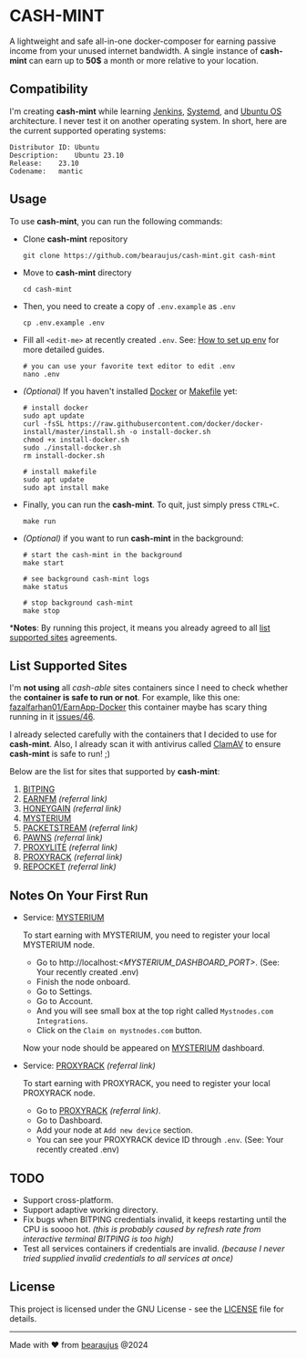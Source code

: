 # CASH-MINT

A lightweight and safe all-in-one docker-composer for earning passive income from your unused internet
bandwidth. A single instance of **cash-mint** can earn up to **50$** a month or more relative to your location.

## Compatibility

I'm creating **cash-mint** while learning [Jenkins](https://www.jenkins.io), [Systemd](https://systemd.io/),
and [Ubuntu OS](https://ubuntu.com/)
architecture. I never test it on another operating system. In short, here are the current supported operating systems:

```shell
Distributor ID:	Ubuntu
Description:	Ubuntu 23.10
Release:	23.10
Codename:	mantic
```

## Usage

To use **cash-mint**, you can run the following commands:

- Clone **cash-mint** repository
  ```shell
  git clone https://github.com/bearaujus/cash-mint.git cash-mint
  ```

- Move to **cash-mint** directory
  ```shell
  cd cash-mint
  ```

- Then, you need to create a copy of `.env.example` as `.env`
  ```shell
  cp .env.example .env
  ```

- Fill all `<edit-me>` at recently created `.env`.
  See: [How to set up env](https://github.com/bearaujus/cash-mint/how-to/setup-env.md)
  for more detailed guides.
  ```shell
  # you can use your favorite text editor to edit .env
  nano .env
  ```

- _(Optional)_ If you haven't installed [Docker](https://www.docker.com/)
  or [Makefile](https://www.gnu.org/software/make/manual/make.html) yet:
  ```shell
  # install docker
  sudo apt update
  curl -fsSL https://raw.githubusercontent.com/docker/docker-install/master/install.sh -o install-docker.sh
  chmod +x install-docker.sh
  sudo ./install-docker.sh
  rm install-docker.sh
  ```

  ```shell
  # install makefile
  sudo apt update
  sudo apt install make
  ```

- Finally, you can run the **cash-mint**. To quit, just simply press `CTRL+C`.
  ```shell
  make run
  ```

- _(Optional)_ if you want to run **cash-mint** in the background:
  ```shell
  # start the cash-mint in the background
  make start
  ```

  ```shell
  # see background cash-mint logs
  make status
  ```

  ```shell
  # stop background cash-mint
  make stop
  ```

***Notes**: By running this project, it means you already agreed to all [list supported sites](#list-supported-sites)
agreements.

## List Supported Sites

I'm **not using** all _cash-able_ sites containers since I need to check whether the **container is safe to run or
not**. For example, like this one: [fazalfarhan01/EarnApp-Docker](https://github.com/fazalfarhan01/EarnApp-Docker) this
container maybe has scary thing running in it [issues/46](https://github.com/fazalfarhan01/EarnApp-Docker/issues/46).

I already selected carefully with the containers that I decided to use for **cash-mint**. Also, I already scan it with
antivirus called [ClamAV](https://www.clamav.net/) to ensure **cash-mint** is safe to run! ;)

Below are the list for sites that supported by **cash-mint**:

1. [BITPING](https://bitping.com)
2. [EARNFM](https://earn.fm/ref/BEARFZQR) _(referral link)_
3. [HONEYGAIN](https://r.honeygain.me/HARYO1972B) _(referral link)_
4. [MYSTERIUM](https://mystnodes.com)
5. [PACKETSTREAM](https://packetstream.io/?psr=1RV8) _(referral link)_
6. [PAWNS](https://pawns.app/?r=3284830) _(referral link)_
7. [PROXYLITE](https://proxylite.ru/?r=8Q4XCYWF) _(referral link)_
8. [PROXYRACK](https://peer.proxyrack.com/ref/phzcnf5r7nq1idtx4rhgglt6ayrtvqgkb8nwhkic) _(referral link)_
9. [REPOCKET](https://link.repocket.co/WqgJ) _(referral link)_

## Notes On Your First Run

- Service: [MYSTERIUM](https://mystnodes.com)

  To start earning with MYSTERIUM, you need to register your local MYSTERIUM node.

    - Go to http://localhost:_<MYSTERIUM_DASHBOARD_PORT>_. (See: Your recently created .env)
    - Finish the node onboard.
    - Go to Settings.
    - Go to Account.
    - And you will see small box at the top right called `Mystnodes.com Integrations`.
    - Click on the `Claim on mystnodes.com` button.

  Now your node should be appeared on [MYSTERIUM](https://mystnodes.com) dashboard.


- Service: [PROXYRACK](https://peer.proxyrack.com/ref/phzcnf5r7nq1idtx4rhgglt6ayrtvqgkb8nwhkic) _(referral link)_

  To start earning with PROXYRACK, you need to register your local PROXYRACK node.

    - Go to [PROXYRACK](https://peer.proxyrack.com/ref/phzcnf5r7nq1idtx4rhgglt6ayrtvqgkb8nwhkic) _(referral link)_.
    - Go to Dashboard.
    - Add your node at `Add new device` section.
    - You can see your PROXYRACK device ID through `.env`. (See: Your recently created .env)

## TODO

- Support cross-platform.
- Support adaptive working directory.
- Fix bugs when BITPING credentials invalid, it keeps restarting until the CPU is soooo hot. _(this is probably caused
  by refresh
  rate from interactive terminal BITPING is too high)_
- Test all services containers if credentials are invalid. _(because I never tried supplied invalid credentials to all
  services at once)_

## License

This project is licensed under the GNU License - see
the [LICENSE](https://github.com/bearaujus/cash-mint/blob/master/LICENSE) file for details.

---
Made with ❤️ from [bearaujus](https://www.linkedin.com/in/bearaujus/) @2024
